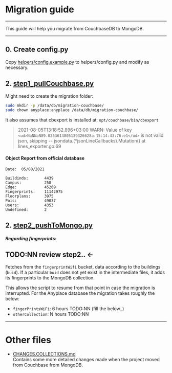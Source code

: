 # Migration guide

***
This guide will help you migrate from CouchbaseDB to MongoDB.
***

## 0. Create config.py
Copy [helpers/config.example.py](helpers/config.example.py) to helpers/config.py
and modify as necessary.

## 2. [step1_pullCouchbase.py](step1_pullCouchbase.py)

Might need to create the migration folder:
```bash
sudo mkdir -p /data/db/migration-couchbase/
sudo chown anyplace:anyplace /data/db/migration-couchbase/
```

It also assumes that cbexport is installed at:
`opt/couchbase/bin/cbexport`



> 2021-08-05T13:18:52.896+03:00 WARN: Value of key `<ud>NaNNaN89.0253614805139326628a:15:14:43:76:e1</ud>` is not valid json, skipping -- jsondata.(*jsonLineCallbacks).Mutation() at lines_exporter.go:69
>


#### Object Report from official database
```
Date:  05/08/2021

Buildinds:       4439
Campus:          258
Edge:            45269
Fingerprints:    11142975
Floorplans:      3975
Pois:            49037
Users:           4353
Undefined:       2
```

## 2. [step2_pushToMongo.py](step2_pushToMongo.py)


##### Regarding fingerprints:
## TODO:NN review step2.. <-
Fetches from the `fingerprintWifi` bucket, data according to the buildings (`buid`).
If a particular `buid` does not yet exist in the intermediate files, it adds its fingerprints
to the MongoDB collection.

This allows the script to resume from that point in case the migration is interrupted.
For the Anyplace database the migration takes roughly the below:
- `fingerPrintsWiFi`: 6 hours TODO:NN (fill the below..)
- `otherCollection`: N hours TODO:NN



---

# Other files

- [CHANGES.COLLECTIONS.md](CHANGES.COLLECTIONS.md)  
Contains some more detailed changes made when the project moved from Couchbase from MongoDB.